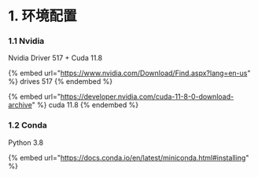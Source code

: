 # 1. 环境配置

### 1.1 Nvidia

Nvidia Driver 517 + Cuda 11.8

{% embed url="https://www.nvidia.com/Download/Find.aspx?lang=en-us" %}
drives 517
{% endembed %}

{% embed url="https://developer.nvidia.com/cuda-11-8-0-download-archive" %}
cuda 11.8
{% endembed %}

### 1.2 Conda

Python 3.8

{% embed url="https://docs.conda.io/en/latest/miniconda.html#installing" %}
